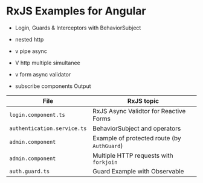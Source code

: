 # RxJS Examples for Angular

- Login, Guards & Interceptors with BehaviorSubject
  
- nested http
- v pipe async
- V http multiple simultanee
- v form async validator
- subscribe components Output

| File      | RxJS topic |
| ----------- | ----------- |
| `login.component.ts`      | RxJS Async Validtor for Reactive Forms       |
| `authentication.service.ts`      | BehaviorSubject and operators|
| `admin.component`   | Example of protected route (by `AuthGuard`)         |
| `admin.component`   | Multiple HTTP requests with `forkjoin`         |
| `auth.guard.ts`   | Guard Example with Observable         |
